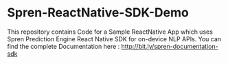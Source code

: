 # Spren-ReactNative-SDK-Demo
This repository contains Code for a Sample ReactNative App which uses Spren Prediction Engine React Native SDK for on-device NLP APIs. You can find the complete Documentation here : http://bit.ly/spren-documentation-sdk
